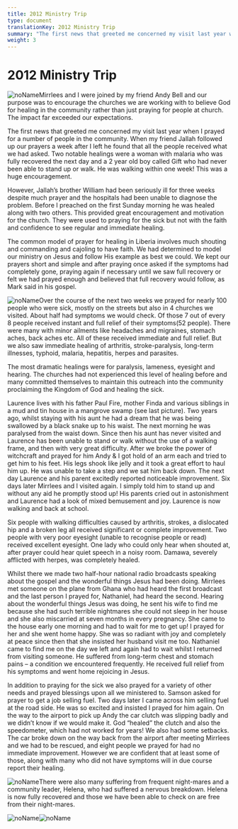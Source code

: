 ```yaml
---
title: 2012 Ministry Trip
type: document
translationKey: 2012 Ministry Trip
summary: "The first news that greeted me concerned my visit last year when I prayed for a number of people in the community. When my friend Jallah followed up our prayers a week after I left he found that all the people received what we had asked. Two notable healings were a woman with malaria who was fully recovered the next day and a 2 year old boy called Gift who had never been able to stand up or walk. He was walking within one week! This was a huge encouragement."
weight: 3
---
```

# 2012 Ministry Trip

![noName](/media/03_Blog/2012-Ministry-Trip/adcdb20627effebe28bd547a1276fa5d.jpeg)Mirrlees and I were joined by my friend Andy Bell and our purpose was to encourage the churches we are working with to believe God for healing in the community rather than just praying for people at church. The impact far exceeded our expectations.

The first news that greeted me concerned my visit last year when I prayed for a number of people in the community. When my friend Jallah followed up our prayers a week after I left he found that all the people received what we had asked. Two notable healings were a woman with malaria who was fully recovered the next day and a 2 year old boy called Gift who had never been able to stand up or walk. He was walking within one week! This was a huge encouragement.

However, Jallah’s brother William had been seriously ill for three weeks despite much prayer and the hospitals had been unable to diagnose the problem. Before I preached on the first Sunday morning he was healed along with two others. This provided great encouragement and motivation for the church. They were used to praying for the sick but not with the faith and confidence to see regular and immediate healing.

The common model of prayer for healing in Liberia involves much shouting and commanding and cajoling to have faith. We had determined to model our ministry on Jesus and follow His example as best we could. We kept our prayers short and simple and after praying once asked if the symptoms had completely gone, praying again if necessary until we saw full recovery or felt we had prayed enough and believed that full recovery would follow, as Mark said in his gospel.

![noName](/media/03_Blog/2012-Ministry-Trip/d07b421828d78bb87e10af44c9fbcf8f.jpeg)Over the course of the next two weeks we prayed for nearly 100 people who were sick, mostly on the streets but also in 4 churches we visited. About half had symptoms we would check. Of those 7 out of every 8 people received instant and full relief of their symptoms(52 people). There were many with minor ailments like headaches and migraines, stomach aches, back aches etc. All of these received immediate and full relief. But we also saw immediate healing of arthritis, stroke-paralysis, long-term illnesses, typhoid, malaria, hepatitis, herpes and parasites.

The most dramatic healings were for paralysis, lameness, eyesight and hearing. The churches had not experienced this level of healing before and many committed themselves to maintain this outreach into the community proclaiming the Kingdom of God and healing the sick.

Laurence lives with his father Paul Fire, mother Finda and various siblings in a mud and tin house in a mangrove swamp (see last picture). Two years ago, whilst staying with his aunt he had a dream that he was being swallowed by a black snake up to his waist. The next morning he was paralysed from the waist down. Since then his aunt has never visited and Laurence has been unable to stand or walk without the use of a walking frame, and then with very great difficulty. After we broke the power of witchcraft and prayed for him Andy & I got hold of an arm each and tried to get him to his feet. His legs shook like jelly and it took a great effort to haul him up. He was unable to take a step and we sat him back down. The next day Laurence and his parent excitedly reported noticeable improvement. Six days later Mirrlees and I visited again. I simply told him to stand up and without any aid he promptly stood up! His parents cried out in astonishment and Laurence had a look of mixed bemusement and joy. Laurence is now walking and back at school.

Six people with walking difficulties caused by arthritis, strokes, a dislocated hip and a broken leg all received significant or complete improvement. Two people with very poor eyesight (unable to recognise people or read) received excellent eyesight. One lady who could only hear when shouted at, after prayer could hear quiet speech in a noisy room. Damawa, severely afflicted with herpes, was completely healed.

Whilst there we made two half-hour national radio broadcasts speaking about the gospel and the wonderful things Jesus had been doing. Mirrlees met someone on the plane from Ghana who had heard the first broadcast and the last person I prayed for, Nathaniel, had heard the second. Hearing about the wonderful things Jesus was doing, he sent his wife to find me because she had such terrible nightmares she could not sleep in her house and she also miscarried at seven months in every pregnancy. She came to the house early one morning and had to wait for me to get up! I prayed for her and she went home happy. She was so radiant with joy and completely at peace since then that she insisted her husband visit me too. Nathaniel came to find me on the day we left and again had to wait whilst I returned from visiting someone. He suffered from long-term chest and stomach pains – a condition we encountered frequently. He received full relief from his symptoms and went home rejoicing in Jesus.

In addition to praying for the sick we also prayed for a variety of other needs and prayed blessings upon all we ministered to. Samson asked for prayer to get a job selling fuel. Two days later I came across him selling fuel at the road side. He was so excited and insisted I prayed for him again. On the way to the airport to pick up Andy the car clutch was slipping badly and we didn’t know if we would make it. God “healed” the clutch and also the speedometer, which had not worked for years! We also had some setbacks. The car broke down on the way back from the airport after meeting Mirrlees and we had to be rescued, and eight people we prayed for had no immediate improvement. However we are confident that at least some of those, along with many who did not have symptoms will in due course report their healing.

![noName](/media/03_Blog/2012-Ministry-Trip/4ba960daf39de4e0bdd777004c898778.jpeg)There were also many suffering from frequent night-mares and a community leader, Helena, who had suffered a nervous breakdown. Helena is now fully recovered and those we have been able to check on are free from their night-mares.

![noName](/media/03_Blog/2012-Ministry-Trip/6ee9904a25609398b041afe38e0205ea.jpeg)![noName](/media/03_Blog/2012-Ministry-Trip/830e84ca29652d249cc1ffca2b524323.jpeg)
